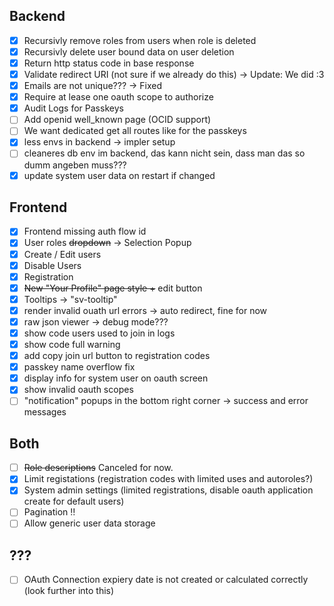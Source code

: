 ## Backend

- [x] Recursivly remove roles from users when role is deleted
- [x] Recursivly delete user bound data on user deletion
- [x] Return http status code in base response
- [x] Validate redirect URI (not sure if we already do this) -> Update: We did :3
- [x] Emails are not unique??? -> Fixed
- [x] Require at lease one oauth scope to authorize
- [x] Audit Logs for Passkeys
- [ ] Add openid well_known page (OCID support)
- [ ] We want dedicated get all routes like for the passkeys
- [x] less envs in backend -> impler setup
- [ ] cleaneres db env im backend, das kann nicht sein, dass man das so dumm angeben muss???
- [x] update system user data on restart if changed

## Frontend

- [x] Frontend missing auth flow id
- [x] User roles ~~dropdown~~ -> Selection Popup
- [x] Create / Edit users
- [x] Disable Users
- [x] Registration
- [x] ~~New "Your Profile" page style +~~ edit button
- [x] Tooltips -> "sv-tooltip"
- [x] render invalid ouath url errors -> auto redirect, fine for now
- [x] raw json viewer -> debug mode???
- [x] show code users used to join in logs
- [x] show code full warning
- [x] add copy join url button to registration codes
- [x] passkey name overflow fix
- [x] display info for system user on oauth screen
- [x] show invalid oauth scopes
- [ ] "notification" popups in the bottom right corner -> success and error messages

## Both

- [ ] ~~Role descriptions~~ Canceled for now.
- [x] Limit registations (registration codes with limited uses and autoroles?)
- [x] System admin settings (limited registrations, disable oauth application create for default users)
- [ ] Pagination ‼️
- [ ] Allow generic user data storage

## ???

- [ ] OAuth Connection expiery date is not created or calculated correctly (look further into this)
